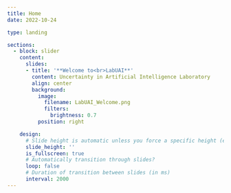 ```yaml
---
title: Home
date: 2022-10-24

type: landing

sections:
  - block: slider
    content:
      slides:
      - title: '**Welcome to<br>LabUAI**'
        content: Uncertainty in Artificial Intelligence Laboratory
        align: center
        background:
          image:
            filename: LabUAI_Welcome.png
            filters:
              brightness: 0.7
          position: right

    design:
      # Slide height is automatic unless you force a specific height (e.g. '400px')
      slide_height: ''
      is_fullscreen: true
      # Automatically transition through slides?
      loop: false
      # Duration of transition between slides (in ms)
      interval: 2000
---
```

    
